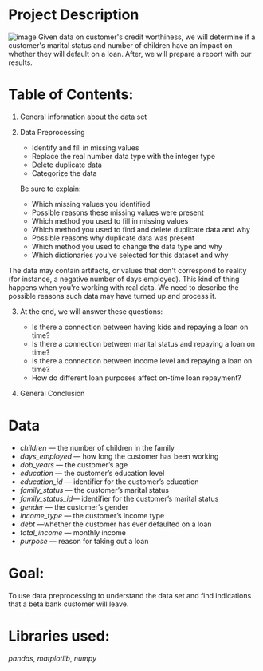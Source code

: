 # **Project Description**
![image](https://user-images.githubusercontent.com/19640466/141062829-2d328c2f-ff4a-479c-9c99-dcdea4ea4fcd.png)
Given data on customer's credit worthiness, we will determine if a customer's marital status and number of children have an impact on whether they will default on a loan. After, we will prepare a report with our results.

# **Table of Contents:**
1. General information about the data set
2. Data Preprocessing
   * Identify and fill in missing values
   * Replace the real number data type with the integer type
   * Delete duplicate data
   * Categorize the data

   Be sure to explain:
     * Which missing values you identified
     * Possible reasons these missing values were present
     * Which method you used to fill in missing values
     * Which method you used to find and delete duplicate data and why
     * Possible reasons why duplicate data was present
     * Which method you used to change the data type and why
     * Which dictionaries you've selected for this dataset and why

The data may contain artifacts, or values that don't correspond to reality (for instance, a negative number of days employed). This kind of thing happens when you're working with real data. We need to describe the possible reasons such data may have turned up and process it.

3. At the end, we will answer these questions:
   * Is there a connection between having kids and repaying a loan on time?
   * Is there a connection between marital status and repaying a loan on time?
   * Is there a connection between income level and repaying a loan on time?
   * How do different loan purposes affect on-time loan repayment?

4. General Conclusion

# **Data**

* *children* — the number of children in the family
* *days_employed* — how long the customer has been working
* *dob_years* — the customer’s age
* *education* — the customer’s education level
* *education_id* — identifier for the customer’s education
* *family_status* — the customer’s marital status
* *family_status_id*— identifier for the customer’s marital status
* *gender* — the customer’s gender
* *income_type* — the customer’s income type
* *debt* —whether the customer has ever defaulted on a loan
* *total_income* — monthly income
* *purpose* — reason for taking out a loan

# **Goal:**
To use data preprocessing to understand the data set and find indications that a beta bank customer will leave. 

# **Libraries used:**
 *pandas*, *matplotlib*, *numpy*
